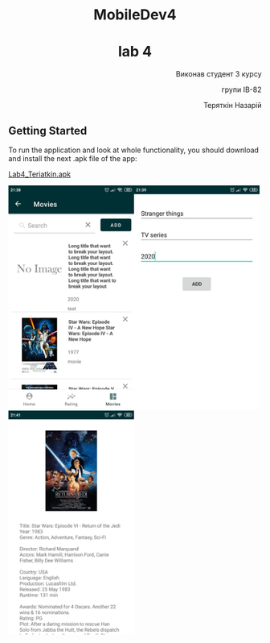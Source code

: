 <h1 align="center">MobileDev4</h1>
<h1 align="center">lab 4</h1>
<p align="right">Виконав студент 3 курсу</p>
<p align="right">групи ІВ-82</p>
<p align="right">Теряткін Назарій</p>
<h2 align="left">Getting Started</h2>
To run the application and look at whole functionality, you should download and install the next .apk file of the app:

[Lab4_Teriatkin.apk](https://github.com/Teriatkin/MobileDev4/blob/main/Lab4_Teriatkin.apk)

<img src="https://github.com/Teriatkin/MobDev/blob/main/screenshots/4_1.jpg" width="250"><img src="https://github.com/Teriatkin/MobDev/blob/main/screenshots/4_2.jpg" width="250"><img src="https://github.com/Teriatkin/MobDev/blob/main/screenshots/4_3.jpg" width="250">
